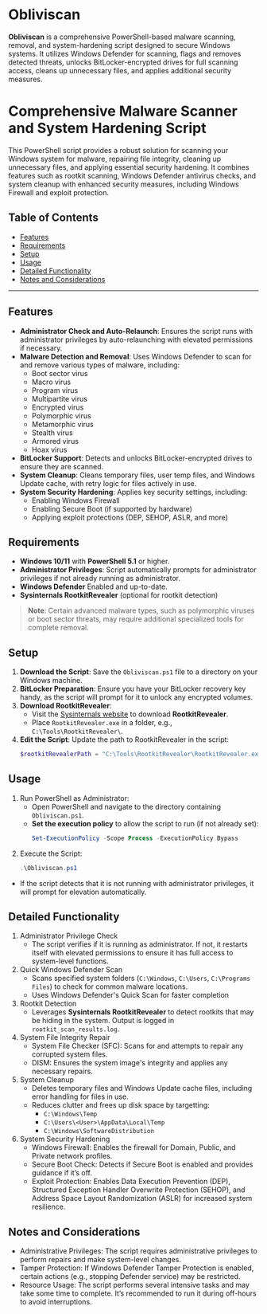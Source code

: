 # Obliviscan
**Obliviscan** is a comprehensive PowerShell-based malware scanning, removal, and system-hardening script designed to secure Windows systems. It utilizes Windows Defender for scanning, flags and removes detected threats, unlocks BitLocker-encrypted drives for full scanning access, cleans up unnecessary files, and applies additional security measures.

# Comprehensive Malware Scanner and System Hardening Script
This PowerShell script provides a robust solution for scanning your Windows system for malware, repairing file integrity, cleaning up unnecessary files, and applying essential security hardening. It combines features such as rootkit scanning, Windows Defender antivirus checks, and system cleanup with enhanced security measures, including Windows Firewall and exploit protection.

## Table of Contents
- [Features](#features)
- [Requirements](#requirements)
- [Setup](#setup)
- [Usage](#usage)
- [Detailed Functionality](#detailed-functionality)
- [Notes and Considerations](#notes-and-considerations)

---

## Features
- **Administrator Check and Auto-Relaunch**: Ensures the script runs with administrator privileges by auto-relaunching with elevated permissions if necessary.
- **Malware Detection and Removal**: Uses Windows Defender to scan for and remove various types of malware, including:
  - Boot sector virus
  - Macro virus
  - Program virus
  - Multipartite virus
  - Encrypted virus
  - Polymorphic virus
  - Metamorphic virus
  - Stealth virus
  - Armored virus
  - Hoax virus
- **BitLocker Support**: Detects and unlocks BitLocker-encrypted drives to ensure they are scanned.
- **System Cleanup**: Cleans temporary files, user temp files, and Windows Update cache, with retry logic for files actively in use.
- **System Security Hardening**: Applies key security settings, including:
  - Enabling Windows Firewall
  - Enabling Secure Boot (if supported by hardware)
  - Applying exploit protections (DEP, SEHOP, ASLR, and more)

## Requirements
- **Windows 10/11** with **PowerShell 5.1** or higher.
- **Administrator Privileges**: Script automatically prompts for administrator privileges if not already running as administrator.
- **Windows Defender** Enabled and up-to-date.
- **Sysinternals RootkitRevealer** (optional for rootkit detection)

> **Note**: Certain advanced malware types, such as polymorphic viruses or boot sector threats, may require additional specialized tools for complete removal.

## Setup
1. **Download the Script**: Save the `Obliviscan.ps1` file to a directory on your Windows machine.
2. **BitLocker Preparation**: Ensure you have your BitLocker recovery key handy, as the script will prompt for it to unlock any encrypted volumes.
3. **Download RootkitRevealer**:
   - Visit the [Sysinternals website](https://learn.microsoft.com/en-us/sysinternals/downloads/rootkit-revealer) to download **RootkitRevealer**.
   - Place `RootkitRevealer.exe` in a folder, e.g., `C:\Tools\RootkitRevealer\`.
4. **Edit the Script**: Update the path to RootkitRevealer in the script:
   ```powershell
   $rootkitRevealerPath = "C:\Tools\RootkitRevealer\RootkitRevealer.exe"
   ```

## Usage
1. Run PowerShell as Administrator:
   - Open PowerShell and navigate to the directory containing `Obliviscan.ps1`.
   - **Set the execution policy** to allow the script to run (if not already set):
     ```powershell
     Set-ExecutionPolicy -Scope Process -ExecutionPolicy Bypass
     ```
2. Execute the Script:
   ```powershell
   .\Obliviscan.ps1
   ```

* If the script detects that it is not running with administrator privileges, it will prompt for elevation automatically.

## Detailed Functionality
1. Administrator Privilege Check
   - The script verifies if it is running as administrator. If not, it restarts itself with elevated permissions to ensure it has full access to system-level functions.
2. Quick Windows Defender Scan
   - Scans specified system folders (`C:\Windows`, `C:\Users`, `C:\Programs Files`) to check for common malware locations.
   - Uses Windows Defender's Quick Scan for faster completion
3. Rootkit Detection
   - Leverages **Sysinternals RootkitRevealer** to detect rootkits that may be hiding in the system.
     Output is logged in `rootkit_scan_results.log`.
4. System File Integrity Repair
   - System File Checker (SFC): Scans for and attempts to repair any corrupted system files.
   - DISM: Ensures the system image's integrity and applies any necessary repairs.
5. System Cleanup
   - Deletes temporary files and Windows Update cache files, including error handling for files in use.
   - Reduces clutter and frees up disk space by targetting:
     - `C:\Windows\Temp`
     - `C:\Users\<User>\AppData\Local\Temp`
     - `C:\Windows\SoftwareDistribution`
6. System Security Hardening
   - Windows Firewall: Enables the firewall for Domain, Public, and Private network profiles.
   - Secure Boot Check: Detects if Secure Boot is enabled and provides guidance if it’s off.
   - Exploit Protection: Enables Data Execution Prevention (DEP), Structured Exception Handler Overwrite Protection (SEHOP), and Address Space Layout Randomization (ASLR) for increased system resilience.

## Notes and Considerations
- Administrative Privileges: The script requires administrative privileges to perform repairs and make system-level changes.
- Tamper Protection: If Windows Defender Tamper Protection is enabled, certain actions (e.g., stopping Defender service) may be restricted.
- Resource Usage: The script performs several intensive tasks and may take some time to complete. It’s recommended to run it during off-hours to avoid interruptions.

